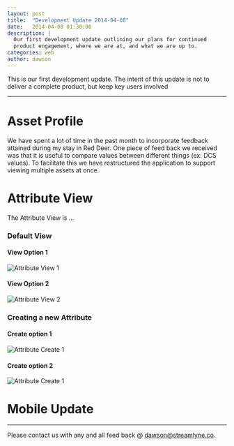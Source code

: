 ```yaml
---
layout: post
title:  "Development Update 2014-04-08"
date:   2014-04-08 01:30:00
description: |
  Our first development update outlining our plans for continued
  product engagement, where we are at, and what we are up to.
categories: web
author: dawson
---
```


This is our first development update. The intent of this update is not to deliver a
complete product, but keep key users involved

---

# Asset Profile

We have spent a lot of time in the past month to incorporate feedback attained
during my stay in Red Deer. One piece of feed back we received was that it is
useful to compare values between different things (ex: DCS values). To
facilitate this we have restructured the application to support viewing multiple
assets at once.



# Attribute View

The Attribute View is ...

### Default View

#### View Option 1

![Attribute View 1](https://docs.google.com/drawings/d/1XyDPg7BMWy6VpuNhwpjt9_pU2O5JzKhfieMuYTTTukI/pub?w=450&h=500)

#### View Option 2

![Attribute View 2](https://docs.google.com/drawings/d/1b9Eq_uLgtfTuLtlGInVGyzMlc_67UEfP-OVOCG5aUXA/pub?w=450&h=500)

### Creating a new Attribute

#### Create option 1

![Attribute Create 1](https://docs.google.com/drawings/d/13Q-wun8L7KVKiFOqgdlxqtzpFfWM09UDMUIdZGNGVdQ/pub?w=460&h=710)

#### Create option 2

![Attribute Create 1](https://docs.google.com/drawings/d/1pk7R2VyFHccvWrGwyEz704mXO0YABoXhAfBTzgIf31w/pub?w=460&h=710)

# Mobile Update

---

Please contact us with any and all feed back @ dawson@streamlyne.co.
